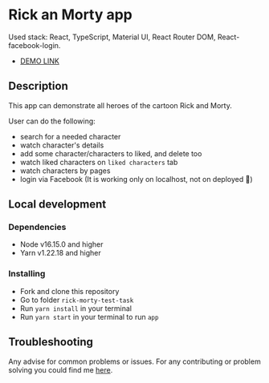 # Rick an Morty app

Used stack: React, TypeScript, Material UI, React Router DOM, React-facebook-login.
- [DEMO LINK](https://vlad-shulzhenko.github.io/rick-morty-test-task)

## Description

This app can demonstrate all heroes of the cartoon Rick and Morty.

User can do the following: 
* search for a needed character
* watch character's details
* add some character/characters to liked, and delete too
* watch liked characters on `liked characters` tab
* watch characters by pages
* login via Facebook (It is working only on localhost, not on deployed 🥲)

## Local development

### Dependencies
* Node v16.15.0 and higher
* Yarn v1.22.18 and higher


### Installing
* Fork and clone this repository
* Go to folder `rick-morty-test-task`
* Run `yarn install` in your terminal
* Run `yarn start` in your terminal to run `app`

## Troubleshooting

Any advise for common problems or issues.
For any contributing or problem solving you could find me [here](https://t.me/shulzhenkovlad).
